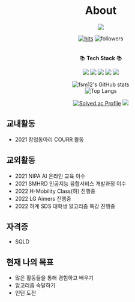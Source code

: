 <div align=center><h1>About</h1></div>
<div align="center">
<a href="https://mywish-project.tistory.com/"><img src="https://img.shields.io/badge/Tech Blog-181717?style=flat-square&logo=Github&logoColor=white"/>

[![hits](https://hits.seeyoufarm.com/api/count/incr/badge.svg?url=https%3A%2F%2Fgithub.com%2Ffsm12&count_bg=%237A7A7A&title_bg=%23FFADCC&icon=reverbnation.svg&icon_color=%23FF0000&title=hits&edge_flat=false)](https://hits.seeyoufarm.com)
![followers](https://img.shields.io/github/followers/fsm12?style=social)  
<br/>
<br/>
📚 __Tech Stack__ 📚

<img src="https://img.shields.io/badge/Python-3776AB?style=flat-square&logo=Python&logoColor=white"/>  <img src="https://img.shields.io/badge/flask-000000?style=flat-square&logo=flask&logoColor=white">  <img src="https://img.shields.io/badge/Java-2C2255?style=flat-square&logo=Eclipse IDE&logoColor=white"/>  <img src="https://img.shields.io/badge/C-A8B9CC?style=flat-square&logo=C&logoColor=white"/>  <img src="https://img.shields.io/badge/firebase-FFCA28?style=flat-square&logo=firebase&logoColor=white">   
<!--<img src="https://img.shields.io/badge/C++-00599C?style=flat-square&logo=c%2B%2B&logoColor=white"/>-->

![fsm12's GitHub stats](https://github-readme-stats.vercel.app/api?username=fsm12&show_icons=true)  
![Top Langs](https://github-readme-stats.vercel.app/api/top-langs/?username=fsm12&layout=compact)

[![Solved.ac Profile](http://mazassumnida.wtf/api/v2/generate_badge?boj=fsm1204)](https://solved.ac/fsm1204/) 
<img src="http://mazandi.herokuapp.com/api?handle=fsm1204&theme=warm"/>

</div>


<!--
## 대회
-->

## 교내활동
- 2021 창업동아리 COURR 활동

## 교외활동
- 2021 NIPA AI 온라인 교육 이수
- 2021 SMHRD 인공지능 융합서비스 개발과정 이수
- 2022 H-Mobility Class(하) 진행중
- 2022 LG Aimers 진행중
- 2022 하계 SDS 대학생 알고리즘 특강 진행중

## 자격증
- SQLD

## 현재 나의 목표
- 많은 활동들을 통해 경험하고 배우기
- 알고리즘 숙달하기
- 인턴 도전
